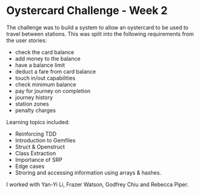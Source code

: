 Oystercard Challenge - Week 2
=============================

The challenge was to build a system to allow an oystercard to be used to travel between stations. This was split into the following requirements from the user stories:

  * check the card balance
  * add money to the balance
  * have a balance limit
  * deduct a fare from card balance
  * touch in/out capabilities
  * check minimum balance
  * pay for journey on completion
  * journey history
  * station zones
  * penalty charges

Learning topics included:

  * Reinforcing TDD
  * Introduction to Gemfiles
  * Struct & Openstruct
  * Class Extraction
  * Importance of SRP
  * Edge cases
  * Stroring and accessing information using arrays & hashes.

I worked with Yan-Yi Li, Frazer Watson, Godfrey Chiu and Rebecca Piper.